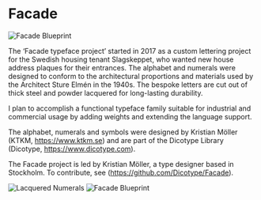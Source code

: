 # Facade
![Facade Blueprint](https://github.com/Dicotype/Facade/blob/main/documents/facade_01_promo.png)

The ‘Facade typeface project’ started in 2017 as a custom lettering project for the Swedish housing tenant Slagskeppet, who wanted new house address plaques for their entrances. The alphabet and numerals were designed to conform to the architectural proportions and materials used by the Architect Sture Elmén in the 1940s. The bespoke letters are cut out of thick steel and powder lacquered for long-lasting durability.

I plan to accomplish a functional typeface family suitable for industrial and commercial usage by adding weights and extending the language support.

The alphabet, numerals and symbols were designed by Kristian Möller (KTKM, https://www.ktkm.se) and are part of the Dicotype Library (Dicotype, https://www.dicotype.com).

The Facade project is led by Kristian Möller, a type designer based in Stockholm. To contribute, see (https://github.com/Dicotype/Facade).

![Lacquered Numerals](https://github.com/Dicotype/Facade/blob/main/documents/facade_03_kapitael.png)
![Facade Blueprint](https://github.com/Dicotype/Facade/blob/main/documents/facade_02_promo.png)




